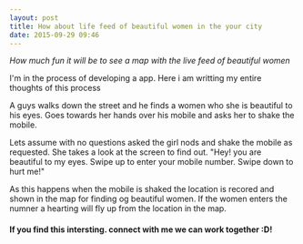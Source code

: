 ```yaml
---
layout: post
title: How about life feed of beautiful women in the your city
date: 2015-09-29 09:46
---
```


<em>How much fun it will be to see a map with the live feed of beautiful women</em>
<p>I'm in the process of developing a app. Here i am writting my entire thoughts of this process</p>

<p>A guys walks down the street and he finds a women who she is beautiful to his eyes. Goes towards her
hands over his mobile and asks her to shake the mobile.</p>

<p>Lets assume with no questions asked the girl nods and shake the mobile as requested. She takes a look at the screen to find out. "Hey! you are beautiful to my eyes. Swipe up to enter your mobile number. Swipe down to hurt me!"</p>

<P>As this happens when the mobile is shaked the location is recored and shown in the map for finding og beautiful women. If the women enters the numner a hearting will fly up from the location in the map.</P>

<h4>If you find this intersting. connect with me we can work together :D!</h4>